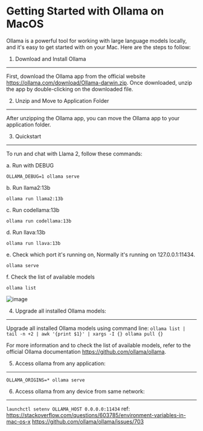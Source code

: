 
Getting Started with Ollama on MacOS
=====================================

Ollama is a powerful tool for working with large language models locally, and it's easy to get started with on your Mac. Here are the steps to follow:

1. Download and Install Ollama
-------------------------------

First, download the Ollama app from the official website <https://ollama.com/download/Ollama-darwin.zip>. Once downloaded, unzip the app by double-clicking on the downloaded file.

2. Unzip and Move to Application Folder
----------------------------------------

After unzipping the Ollama app, you can move the Ollama app to your application folder.

3. Quickstart
--------------

To run and chat with Llama 2, follow these commands:

a. Run with DEBUG

`OLLAMA_DEBUG=1 ollama serve`

b. Run llama2:13b

`ollama run llama2:13b`

c. Run codellama:13b

`ollama run codellama:13b`

d. Run llava:13b

`ollama run llava:13b`

e. Check which port it's running on, Normally it's running on 127.0.0.1:11434.

`ollama serve`

f. Check the list of available models

`ollama list`

![image](https://github.com/al-amin/ai-Artificial-Intelligence/assets/2225839/8c08380e-9f42-4db7-b23e-9a920267fa58)


4. Upgrade all installed Ollama models:
--------------------------------------

Upgrade all installed Ollama models using command line:
`ollama list | tail -n +2 | awk '{print $1}' | xargs -I {} ollama pull {}`

For more information and to check the list of available models, refer to the official Ollama documentation <https://github.com/ollama/ollama>.

5. Access ollama from any application:
--------------------------------------
`OLLAMA_ORIGINS=* ollama serve`

6. Access ollama from any device from same network:
--------------------------------------
`launchctl setenv OLLAMA_HOST 0.0.0.0:11434`
ref: https://stackoverflow.com/questions/603785/environment-variables-in-mac-os-x
https://github.com/ollama/ollama/issues/703
